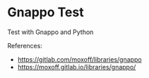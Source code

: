 # Gnappo Test

Test with Gnappo and Python

References: 
- https://gitlab.com/moxoff/libraries/gnappo
- https://moxoff.gitlab.io/libraries/gnappo/

